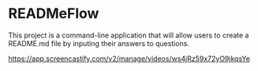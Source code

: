 # READMeFlow


This project is a command-line application that will allow users to create a README.md file by inputing their answers to questions.


https://app.screencastify.com/v2/manage/videos/ws4jRz59x72yO9jkqsYe